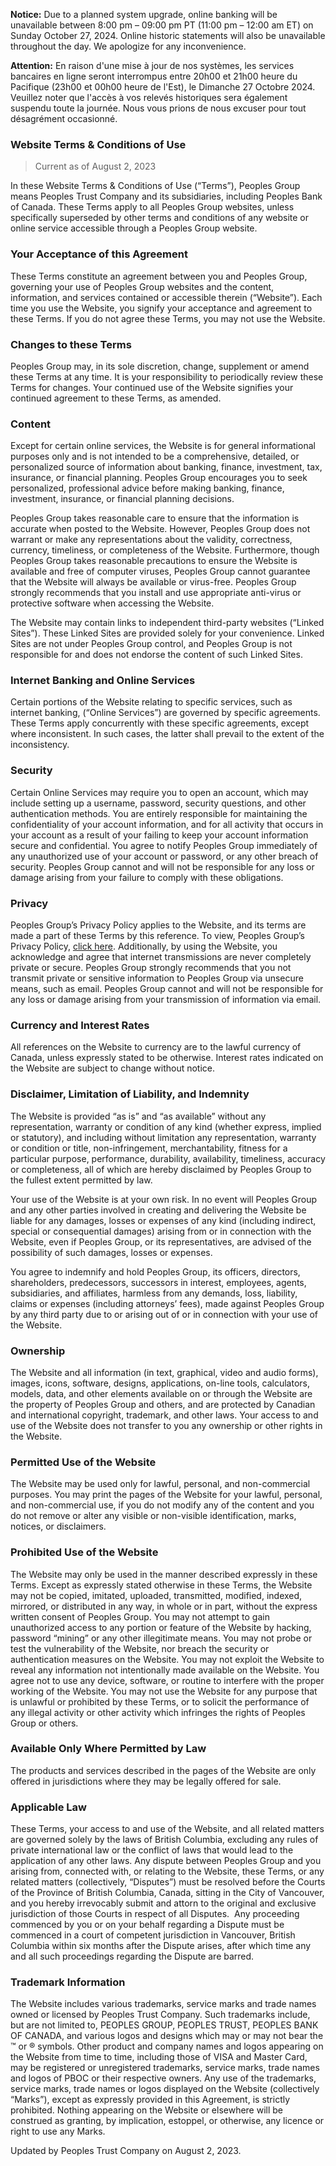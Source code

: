 **Notice:** Due to a planned system upgrade, online banking will be unavailable between 8:00 pm – 09:00 pm PT (11:00 pm – 12:00 am ET) on Sunday October 27, 2024. Online historic statements will also be unavailable throughout the day. We apologize for any inconvenience.

**Attention:** En raison d'une mise à jour de nos systèmes, les services bancaires en ligne seront interrompus entre 20h00 et 21h00 heure du Pacifique (23h00 et 00h00 heure de l'Est), le Dimanche 27 Octobre 2024. Veuillez noter que l'accès à vos relevés historiques sera également suspendu toute la journée. Nous vous prions de nous excuser pour tout désagrément occasionné.

### **Website Terms & Conditions of Use**

> Current as of August 2, 2023

In these Website Terms & Conditions of Use (“Terms”), Peoples Group means Peoples Trust Company and its subsidiaries, including Peoples Bank of Canada. These Terms apply to all Peoples Group websites, unless specifically superseded by other terms and conditions of any website or online service accessible through a Peoples Group website.

### Your Acceptance of this Agreement

These Terms constitute an agreement between you and Peoples Group, governing your use of Peoples Group websites and the content, information, and services contained or accessible therein (“Website”). Each time you use the Website, you signify your acceptance and agreement to these Terms. If you do not agree these Terms, you may not use the Website.

### Changes to these Terms

Peoples Group may, in its sole discretion, change, supplement or amend these Terms at any time. It is your responsibility to periodically review these Terms for changes. Your continued use of the Website signifies your continued agreement to these Terms, as amended.

### Content

Except for certain online services, the Website is for general informational purposes only and is not intended to be a comprehensive, detailed, or personalized source of information about banking, finance, investment, tax, insurance, or financial planning. Peoples Group encourages you to seek personalized, professional advice before making banking, finance, investment, insurance, or financial planning decisions.

Peoples Group takes reasonable care to ensure that the information is accurate when posted to the Website. However, Peoples Group does not warrant or make any representations about the validity, correctness, currency, timeliness, or completeness of the Website. Furthermore, though Peoples Group takes reasonable precautions to ensure the Website is available and free of computer viruses, Peoples Group cannot guarantee that the Website will always be available or virus-free. Peoples Group strongly recommends that you install and use appropriate anti-virus or protective software when accessing the Website.

The Website may contain links to independent third-party websites (“Linked Sites”). These Linked Sites are provided solely for your convenience. Linked Sites are not under Peoples Group control, and Peoples Group is not responsible for and does not endorse the content of such Linked Sites.

### Internet Banking and Online Services

Certain portions of the Website relating to specific services, such as internet banking, (“Online Services”) are governed by specific agreements. These Terms apply concurrently with these specific agreements, except where inconsistent. In such cases, the latter shall prevail to the extent of the inconsistency.

### Security

Certain Online Services may require you to open an account, which may include setting up a username, password, security questions, and other authentication methods. You are entirely responsible for maintaining the confidentiality of your account information, and for all activity that occurs in your account as a result of your failing to keep your account information secure and confidential. You agree to notify Peoples Group immediately of any unauthorized use of your account or password, or any other breach of security. Peoples Group cannot and will not be responsible for any loss or damage arising from your failure to comply with these obligations.

### Privacy

Peoples Group’s Privacy Policy applies to the Website, and its terms are made a part of these Terms by this reference. To view, Peoples Group’s Privacy Policy, [click here](https://www.peoplestrust.com/en/legal/privacy-security/privacy/). Additionally, by using the Website, you acknowledge and agree that internet transmissions are never completely private or secure. Peoples Group strongly recommends that you not transmit private or sensitive information to Peoples Group via unsecure means, such as email. Peoples Group cannot and will not be responsible for any loss or damage arising from your transmission of information via email.

### Currency and Interest Rates

All references on the Website to currency are to the lawful currency of Canada, unless expressly stated to be otherwise. Interest rates indicated on the Website are subject to change without notice.

### Disclaimer, Limitation of Liability, and Indemnity

The Website is provided “as is” and “as available” without any representation, warranty or condition of any kind (whether express, implied or statutory), and including without limitation any representation, warranty or condition or title, non-infringement, merchantability, fitness for a particular purpose, performance, durability, availability, timeliness, accuracy or completeness, all of which are hereby disclaimed by Peoples Group to the fullest extent permitted by law.

Your use of the Website is at your own risk. In no event will Peoples Group and any other parties involved in creating and delivering the Website be liable for any damages, losses or expenses of any kind (including indirect, special or consequential damages) arising from or in connection with the Website, even if Peoples Group, or its representatives, are advised of the possibility of such damages, losses or expenses.

You agree to indemnify and hold Peoples Group, its officers, directors, shareholders, predecessors, successors in interest, employees, agents, subsidiaries, and affiliates, harmless from any demands, loss, liability, claims or expenses (including attorneys’ fees), made against Peoples Group by any third party due to or arising out of or in connection with your use of the Website.

### Ownership

The Website and all information (in text, graphical, video and audio forms), images, icons, software, designs, applications, on-line tools, calculators, models, data, and other elements available on or through the Website are the property of Peoples Group and others, and are protected by Canadian and international copyright, trademark, and other laws. Your access to and use of the Website does not transfer to you any ownership or other rights in the Website.

### Permitted Use of the Website

The Website may be used only for lawful, personal, and non-commercial purposes. You may print the pages of the Website for your lawful, personal, and non-commercial use, if you do not modify any of the content and you do not remove or alter any visible or non-visible identification, marks, notices, or disclaimers.

### Prohibited Use of the Website

The Website may only be used in the manner described expressly in these Terms. Except as expressly stated otherwise in these Terms, the Website may not be copied, imitated, uploaded, transmitted, modified, indexed, mirrored, or distributed in any way, in whole or in part, without the express written consent of Peoples Group. You may not attempt to gain unauthorized access to any portion or feature of the Website by hacking, password “mining” or any other illegitimate means. You may not probe or test the vulnerability of the Website, nor breach the security or authentication measures on the Website. You may not exploit the Website to reveal any information not intentionally made available on the Website. You agree not to use any device, software, or routine to interfere with the proper working of the Website. You may not use the Website for any purpose that is unlawful or prohibited by these Terms, or to solicit the performance of any illegal activity or other activity which infringes the rights of Peoples Group or others.

### Available Only Where Permitted by Law

The products and services described in the pages of the Website are only offered in jurisdictions where they may be legally offered for sale.

### Applicable Law

These Terms, your access to and use of the Website, and all related matters are governed solely by the laws of British Columbia, excluding any rules of private international law or the conflict of laws that would lead to the application of any other laws. Any dispute between Peoples Group and you arising from, connected with, or relating to the Website, these Terms, or any related matters (collectively, “Disputes”) must be resolved before the Courts of the Province of British Columbia, Canada, sitting in the City of Vancouver, and you hereby irrevocably submit and attorn to the original and exclusive jurisdiction of those Courts in respect of all Disputes.  Any proceeding commenced by you or on your behalf regarding a Dispute must be commenced in a court of competent jurisdiction in Vancouver, British Columbia within six months after the Dispute arises, after which time any and all such proceedings regarding the Dispute are barred.

### Trademark Information

The Website includes various trademarks, service marks and trade names owned or licensed by Peoples Trust Company. Such trademarks include, but are not limited to, PEOPLES GROUP, PEOPLES TRUST, PEOPLES BANK OF CANADA, and various logos and designs which may or may not bear the ™ or ® symbols. Other product and company names and logos appearing on the Website from time to time, including those of VISA and Master Card, may be registered or unregistered trademarks, service marks, trade names and logos of PBOC or their respective owners. Any use of the trademarks, service marks, trade names or logos displayed on the Website (collectively “Marks”), except as expressly provided in this Agreement, is strictly prohibited. Nothing appearing on the Website or elsewhere will be construed as granting, by implication, estoppel, or otherwise, any licence or right to use any Marks.

Updated by Peoples Trust Company on August 2, 2023.